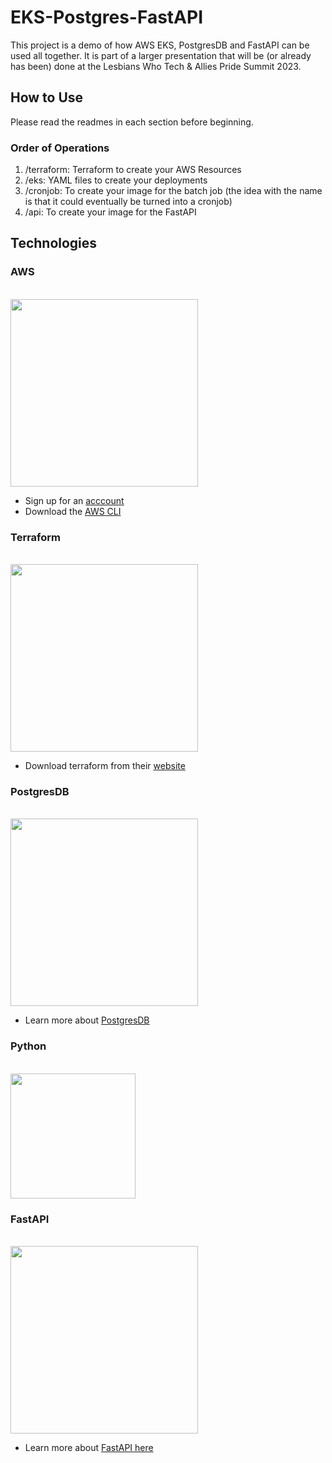 # EKS-Postgres-FastAPI

This project is a demo of how AWS EKS, PostgresDB and FastAPI can be used all together. It is part of a larger presentation that will be (or already has been) done at the Lesbians Who Tech & Allies Pride Summit 2023. 

## How to Use

Please read the readmes in each section before beginning. 

### Order of Operations

1. /terraform: Terraform to create your AWS Resources 
2. /eks: YAML files to create your deployments
3. /cronjob: To create your image for the batch job (the idea with the name is that it could eventually be turned into a cronjob)
4. /api: To create your image for the FastAPI 

## Technologies

### AWS
<br>
<img src="https://futurumresearch.com/wp-content/uploads/2020/01/aws-logo-1280x720.png" width="300">
<br>

* Sign up for an [acccount](https://portal.aws.amazon.com/billing/signup) <br>
* Download the [AWS CLI](https://aws.amazon.com/cli/)

### Terraform
<br>
<img src="https://creazilla-store.fra1.digitaloceanspaces.com/icons/3254444/terraform-icon-md.png" width="300">
<br>

* Download terraform from their [website](https://developer.hashicorp.com/terraform)

### PostgresDB
<br>
<img src="https://1000logos.net/wp-content/uploads/2020/08/PostgreSQL-Logo.jpg" width="300">
<br>

* Learn more about [PostgresDB](https://www.postgresql.org/docs/current/intro-whatis.html)

### Python
<br>
<img src="https://cdn.icon-icons.com/icons2/2699/PNG/512/python_vertical_logo_icon_168039.png" width="200">
<br>

### FastAPI
<br>
<img src="https://fastapi.tiangolo.com/img/logo-margin/logo-teal.png" width="300">
<br>

* Learn more about [FastAPI here](https://fastapi.tiangolo.com/lo/) 
